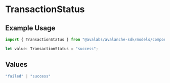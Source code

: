 # TransactionStatus

## Example Usage

```typescript
import { TransactionStatus } from "@avalabs/avalanche-sdk/models/components";

let value: TransactionStatus = "success";
```

## Values

```typescript
"failed" | "success"
```